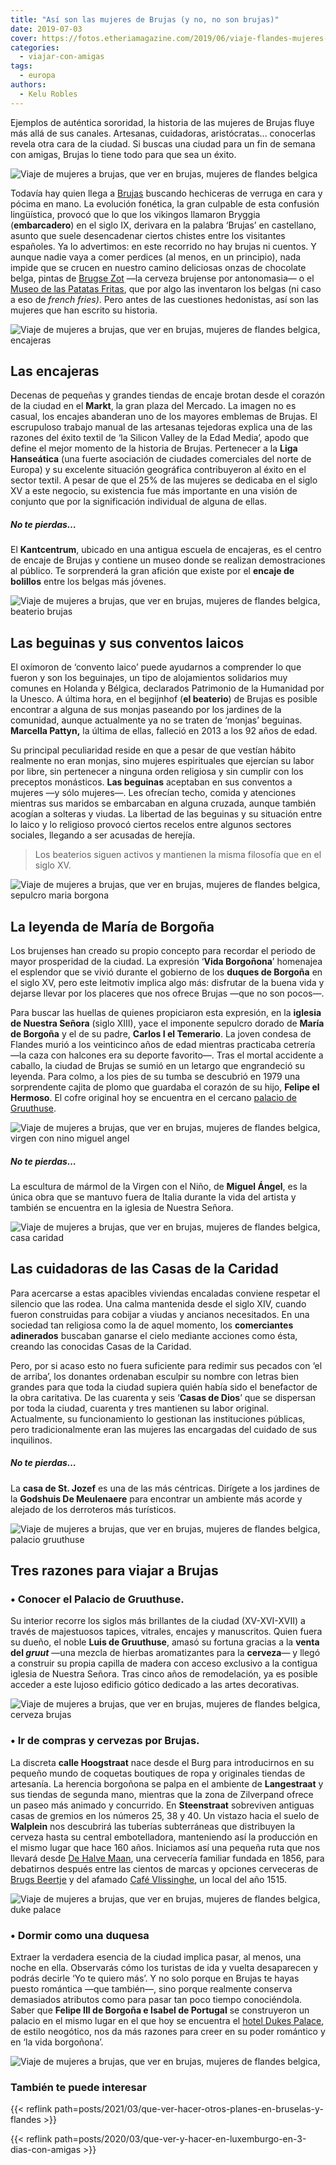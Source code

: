 ```yaml
---
title: "Así son las mujeres de Brujas (y no, no son brujas)"
date: 2019-07-03
cover: https://fotos.etheriamagazine.com/2019/06/viaje-flandes-mujeres-paseo-bicicleta.jpg
categories: 
  - viajar-con-amigas
tags: 
  - europa
authors: 
  - Kelu Robles
---
```


Ejemplos de auténtica sororidad, la historia de las mujeres de Brujas fluye más allá de sus canales. Artesanas, cuidadoras, aristócratas... conocerlas revela otra cara de la ciudad. Si buscas una ciudad para un fin de semana con amigas, Brujas lo tiene todo para que sea un éxito.

![Viaje de mujeres a brujas, que ver en brujas, mujeres de flandes belgica](https://fotos.etheriamagazine.com/2019/06/viaje-flandes-mujeres-paseo-bicicleta.jpg "Las brujenses prefieren las bicicletas a las escobas. ©KR")

Todavía hay quien llega a [Brujas](https://www.visitflanders.com/es/) buscando 
hechiceras de verruga en cara y pócima en mano. La evolución fonética, la gran culpable 
de esta confusión lingüística, provocó que lo que los vikingos llamaron Bryggia 
(**embarcadero**) en el siglo IX, derivara en la palabra ‘Brujas’ en castellano, asunto 
que suele desencadenar ciertos chistes entre los visitantes españoles. Ya lo advertimos: 
en este recorrido no hay brujas ni cuentos. Y aunque nadie vaya a comer perdices (al 
menos, en un principio), nada impide que se crucen en nuestro camino deliciosas onzas de 
chocolate belga, pintas de [Brugse Zot](https://www.brugsezot.be/) —la cerveza brujense 
por antonomasia— o el [Museo de las Patatas Fritas](http://www.frietmuseum.be/en/), que 
por algo las inventaron los belgas (ni caso a eso de _french fries)_. Pero antes de las 
cuestiones hedonistas, así son las mujeres que han escrito su historia. 

![Viaje de mujeres a brujas, que ver en brujas, mujeres de flandes belgica, encajeras](https://fotos.etheriamagazine.com/2019/06/viaje-flandes-mujeres-encaje.jpg "Regalar una pieza encaje, la opción más clásica. © Visit Flanders")

## Las encajeras

Decenas de pequeñas y grandes tiendas de encaje brotan desde el corazón de la ciudad en 
el **Markt**, la gran plaza del Mercado. La imagen no es casual, los encajes abanderan 
uno de los mayores emblemas de Brujas. El escrupuloso trabajo manual de las artesanas 
tejedoras explica una de las razones del éxito textil de ‘la Silicon Valley de la Edad 
Media’, apodo que define el mejor momento de la historia de Brujas. Pertenecer a la 
**Liga Hanseática** (una fuerte asociación de ciudades comerciales del norte de Europa) 
y su excelente situación geográfica contribuyeron al éxito en el sector textil. A pesar 
de que el 25% de las mujeres se dedicaba en el siglo XV a este negocio, su existencia 
fue más importante en una visión de conjunto que por la significación individual de 
alguna de ellas. 

##### No te pierdas…

El **Kantcentrum**, ubicado en una antigua escuela de encajeras, es el centro de encaje 
de Brujas y contiene un museo donde se realizan demostraciones al público. Te 
sorprenderá la gran afición que existe por el **encaje de bolillos** entre los belgas 
más jóvenes. 

![Viaje de mujeres a brujas, que ver en brujas, mujeres de flandes belgica, beaterio brujas](https://fotos.etheriamagazine.com/2019/06/viaje-flandes-mujeres-beaterio.jpg "El idílico entorno del beaterio de Brujas está protagonizado por canales, jardines y por el lago del Amor, siempre colmado de cisnes. ©KR")

## Las beguinas y sus conventos laicos

El oxímoron de ‘convento laico’ puede ayudarnos a comprender lo que fueron y son los 
beguinajes, un tipo de alojamientos solidarios muy comunes en Holanda y Bélgica, 
declarados Patrimonio de la Humanidad por la Unesco. A última hora, en el begijnhof 
(**el beaterio**) de Brujas es posible encontrar a alguna de sus monjas paseando por los 
jardines de la comunidad, aunque actualmente ya no se traten de ‘monjas’ beguinas. 
**Marcella Pattyn,** la última de ellas, falleció en 2013 a los 92 años de edad. 

Su principal peculiaridad reside en que a pesar de que vestían hábito realmente no eran 
monjas, sino mujeres espirituales que ejercían su labor por libre, sin pertenecer a 
ninguna orden religiosa y sin cumplir con los preceptos monásticos. **Las beguinas** 
aceptaban en sus conventos a mujeres —y sólo mujeres—. Les ofrecían techo, comida y 
atenciones mientras sus maridos se embarcaban en alguna cruzada, aunque también acogían 
a solteras y viudas. La libertad de las beguinas y su situación entre lo laico y lo 
religioso provocó ciertos recelos entre algunos sectores sociales, llegando a ser 
acusadas de herejía. 

> Los beaterios siguen activos y mantienen la misma filosofía que en el siglo XV. 

![Viaje de mujeres a brujas, que ver en brujas, mujeres de flandes belgica, sepulcro maria borgona](https://fotos.etheriamagazine.com/2019/06/viaje-flandes-mujeres-maria-borgona.jpg "Sepulcro gótico de María de Borgoña, en la iglesia de Nuestra Señora. ©KR")

## La leyenda de María de Borgoña

Los brujenses han creado su propio concepto para recordar el periodo de mayor 
prosperidad de la ciudad. La expresión ‘**Vida Borgoñona**’ homenajea el esplendor que 
se vivió durante el gobierno de los **duques de Borgoña** en el siglo XV, pero este 
leitmotiv implica algo más: disfrutar de la buena vida y dejarse llevar por los placeres 
que nos ofrece Brujas —que no son pocos—. 

Para buscar las huellas de quienes propiciaron esta expresión, en la **iglesia de 
Nuestra Señora** (siglo XIII), yace el imponente sepulcro dorado de **María de Borgoña** 
y el de su padre, **Carlos I el Temerario**. La joven condesa de Flandes murió a los 
veinticinco años de edad mientras practicaba cetrería —la caza con halcones era su 
deporte favorito—. Tras el mortal accidente a caballo, la ciudad de Brujas se sumió en 
un letargo que engrandeció su leyenda. Para colmo, a los pies de su tumba se descubrió 
en 1979 una sorprendente cajita de plomo que guardaba el corazón de su hijo, **Felipe el 
Hermoso**. El cofre original hoy se encuentra en el cercano [palacio de 
Gruuthuse](https://www.museabrugge.be/es). 

![Viaje de mujeres a brujas, que ver en brujas, mujeres de flandes belgica, virgen con nino miguel angel](https://fotos.etheriamagazine.com/2019/06/viaje-flandes-mujeres-iglesia.jpg "La iglesia de Nuestra Señora contiene la segunda torre de ladrillo más alta del mundo. (Izq.) La Vírgen con el Niño, de Miguel Ángel. (Dcha) ©KR")

##### No te pierdas…

La escultura de mármol de la Virgen con el Niño, de **Miguel Ángel**, es la única obra 
que se mantuvo fuera de Italia durante la vida del artista y también se encuentra en la 
iglesia de Nuestra Señora. 

![Viaje de mujeres a brujas, que ver en brujas, mujeres de flandes belgica, casa caridad](https://fotos.etheriamagazine.com/2019/06/viaje-flandes-mujeres-casa-caridad.jpg "Casa de la Caridad de Meulenaere, en Brujas. ©KR")

## Las cuidadoras de las Casas de la Caridad

Para acercarse a estas apacibles viviendas encaladas conviene respetar el silencio que 
las rodea. Una calma mantenida desde el siglo XIV, cuando fueron construidas para 
cobijar a viudas y ancianos necesitados. En una sociedad tan religiosa como la de aquel 
momento, los **comerciantes adinerados** buscaban ganarse el cielo mediante acciones 
como ésta, creando las conocidas Casas de la Caridad. 

Pero, por si acaso esto no fuera suficiente para redimir sus pecados con ‘el de arriba’, 
los donantes ordenaban esculpir su nombre con letras bien grandes para que toda la 
ciudad supiera quién había sido el benefactor de la obra caritativa. De las cuarenta y 
seis ‘**Casas de Dios**’ que se dispersan por toda la ciudad, cuarenta y tres mantienen 
su labor original. Actualmente, su funcionamiento lo gestionan las instituciones 
públicas, pero tradicionalmente eran las mujeres las encargadas del cuidado de sus 
inquilinos. 

##### No te pierdas…

La **casa de St. Jozef** es una de las más céntricas. Dirígete a los jardines de la 
**Godshuis De Meulenaere** para encontrar un ambiente más acorde y alejado de los 
derroteros más turísticos. 

![Viaje de mujeres a brujas, que ver en brujas, mujeres de flandes belgica, palacio gruuthuse](https://fotos.etheriamagazine.com/2019/06/viaje-flandes-mujeres-palacio-gruuthuse.jpg "Exterior gótico del Palacio de Gruuthuse. ©KR")

## Tres razones para viajar a Brujas

### • Conocer el Palacio de Gruuthuse.

Su interior recorre los siglos más brillantes de la ciudad (XV-XVI-XVII) a través de 
majestuosos tapices, vitrales, encajes y manuscritos. Quien fuera su dueño, el noble 
**Luis de Gruuthuse**, amasó su fortuna gracias a la **venta del _gruut_** —una mezcla 
de hierbas aromatizantes para la **cerveza**— y llegó a construir su propia capilla de 
madera con acceso exclusivo a la contigua iglesia de Nuestra Señora. Tras cinco años de 
remodelación, ya es posible acceder a este lujoso edificio gótico dedicado a las artes 
decorativas. 

![Viaje de mujeres a brujas, que ver en brujas, mujeres de flandes belgica, cerveza brujas](https://fotos.etheriamagazine.com/2019/06/viaje-flandes-mujeres-cerveza.jpg "¿Por qué no probar una cerveza brujense para terminar el día? ©KR")

### • Ir de compras y cervezas por Brujas.

La discreta **calle Hoogstraat** nace desde el Burg para introducirnos en su pequeño 
mundo de coquetas boutiques de ropa y originales tiendas de artesanía. La herencia 
borgoñona se palpa en el ambiente de **Langestraat** y sus tiendas de segunda mano, 
mientras que la zona de Zilverpand ofrece un paseo más animado y concurrido. En 
**Steenstraat** sobreviven antiguas casas de gremios en los números 25, 38 y 40. Un 
vistazo hacia el suelo de **Walplein** nos descubrirá las tuberías subterráneas que 
distribuyen la cerveza hasta su central embotelladora, manteniendo así la producción en 
el mismo lugar que hace 160 años. Iniciamos así una pequeña ruta que nos llevará desde 
[De Halve Maan](https://www.halvemaan.be/), una cervecería familiar fundada en 1856, 
para debatirnos después entre las cientos de marcas y opciones cerveceras de [Brugs 
Beertje](https://www.brugsbeertje.be/en/home-2/) y del afamado [Café 
Vlissinghe](https://www.cafevlissinghe.be/), un local del año 1515. 

![Viaje de mujeres a brujas, que ver en brujas, mujeres de flandes belgica, duke palace](https://fotos.etheriamagazine.com/2019/06/viaje-flandes-mujeres-dukes-palace.jpg "Dukes Palace es el único hotel de Brujas con cinco estrellas. ©KR")

### • Dormir como una duquesa

Extraer la verdadera esencia de la ciudad implica pasar, al menos, una noche en ella. 
Observarás cómo los turistas de ida y vuelta desaparecen y podrás decirle ‘Yo te quiero 
más’. Y no solo porque en Brujas te hayas puesto romántica —que también—, sino porque 
realmente conserva demasiados atributos como para pasar tan poco tiempo conociéndola. 
Saber que **Felipe III de Borgoña e Isabel de Portugal** se construyeron un palacio en 
el mismo lugar en el que hoy se encuentra el [hotel Dukes 
Palace](https://www.hoteldukespalace.com/es/), de estilo neogótico, nos da más razones 
para creer en su poder romántico y en ‘la vida borgoñona’. 

![Viaje de mujeres a brujas, que ver en brujas, mujeres de flandes belgica,](https://fotos.etheriamagazine.com/2019/06/viaje-flandes-mujeres-final.jpg "Mires donde mires, en Brujas todo son postales. ©KR")

### También te puede interesar

{{< reflink path=posts/2021/03/que-ver-hacer-otros-planes-en-bruselas-y-flandes >}} 

{{< reflink path=posts/2020/03/que-ver-y-hacer-en-luxemburgo-en-3-dias-con-amigas >}}

